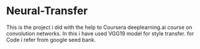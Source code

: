 # Neural-Transfer
This is the project i did with the help to Coursera deeplearning.ai course on convolution networks.
In this i have used VGG19 model for style transfer.
for Code i refer from google seed bank.
